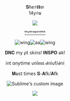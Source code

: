 
<div align="center">𝐒ɦ𝖾୭𝐇𝖾𝗋
<div align="center">14y୭ⱺ

<p align="center">
  <img src="https://64.media.tumblr.com/91ef26214570429766835022002dffc3/a35c0eb049c802bd-b7/s400x600/b2206ec111e7e49a742817ed4270d1672551f53b.pnj"/>
</p>

[ᵗʰʸᵈʳᵃᵍᵒⁿᵉˢˢ](https://www.tumblr.com/thydragoness)

![wing](https://64.media.tumblr.com/365db5fc894e9d71de327667e3d038d8/ec634dc05569b9f8-28/s75x75_c1/5547cf6d9ae5e7df98f9808b673f20b8547814c9.gifv)![aa](https://64.media.tumblr.com/717ec88b3d15bfb3de214657a95d0d88/791b2ba427168bbc-a1/s75x75_c1/cb6c4f24c7907773fc0eed491756b2b60ad3da30.gifv)![wing](https://64.media.tumblr.com/2ee7e7d5c57e5601ff9bd7366e0520f6/ec634dc05569b9f8-c0/s75x75_c1/d7145b0c0b6e3052348b041d3d0653750d37e3f6.gifv)

<p align="center">𝐃𝐍𝐂 ꭑ𝗒 ρ𝗍 𝗌𝗄𝗂𐓣𝗌! 𝚰𝐍𝐒𝐏𝐎 ⱺ𝗄!
	
𝗂𐓣𝗍 α𐓣𝗒𝗍𝗂ꭑ𝖾 υ𐓣ᥣ𝖾𝗌𝗌 ᑯ𐓣𝗂υ𝖿/ᑯ𐓣𝗂

𝐌ⱺ𝗌𝗍 𝗍𝗂ꭑ𝖾𝗌 𝐒-𝐀𝖿𝗄/𝐀𝖿𝗄

<p align="center">
  <img src="https://64.media.tumblr.com/2574ef43d1734d6eac5738fc827ab19f/d8b694ada6a9769f-08/s540x810/9945cdd7c3246e372e3fa9bd57761a474b88daf5.pnj" alt="Sublime's custom image"/>
</p>

![](https://64.media.tumblr.com/db222cb3d3697c7ea6e418bdbc936139/2f692420ece9ceb5-44/s75x75_c1/318ec7792a9d73cb8341711dfd62e1499a9b0f59.gifv)
